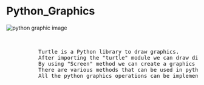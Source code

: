 # Python_Graphics
![python graphic image](https://user-images.githubusercontent.com/97614700/218076452-ae20b90d-f1de-4105-bdda-80a959995294.jpeg)
<br>
<br>
<p style="font-style:Courier New; color:yellow">
<pre>    
          Turtle is a Python library to draw graphics.
          After importing the "turtle" module we can draw diiferent graphics using the functions provided by the turtle module.
          By using "Screen" method we can create a graphics window.
          There are various methods that can be used in python graphics like forward,backward,color,left,right,circle,etc.
          All the python graphics operations can be implemented by using turtle object.
</pre>
</p>


